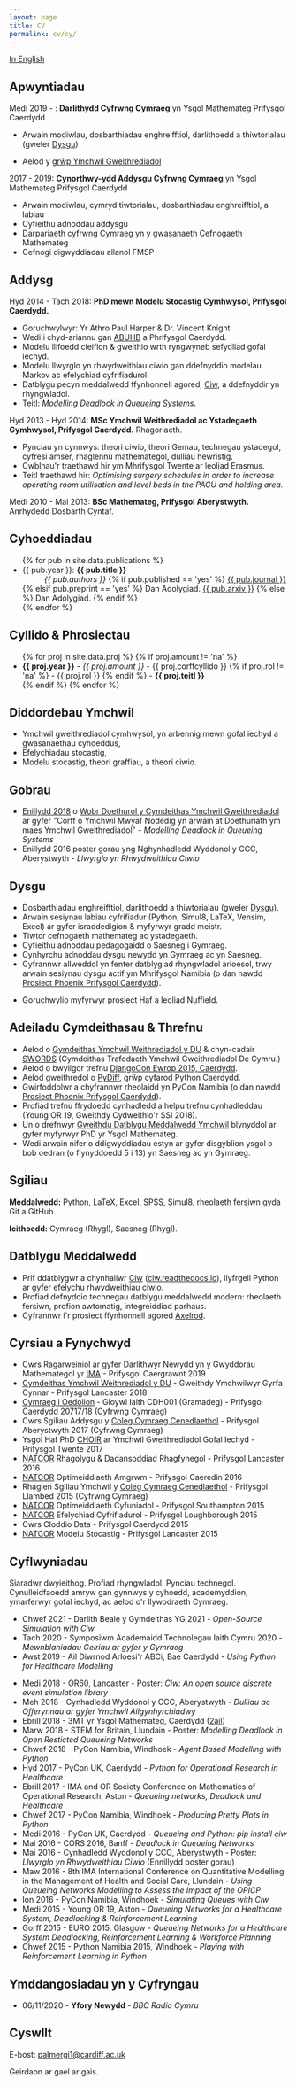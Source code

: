 ```yaml
---
layout: page
title: CV
permalink: cv/cy/
---
```


[In English](/cv/)

## Apwyntiadau

Medi 2019 - : **Darlithydd Cyfrwng Cymraeg** yn Ysgol Mathemateg Prifysgol Caerdydd

* Arwain modiwlau, dosbarthiadau enghreifftiol, darlithoedd a thiwtorialau (gweler [Dysgu](/teaching/))
+ Aelod y [grŵp Ymchwil Gweithrediadol](https://www.cardiff.ac.uk/research/explore/research-units/operational-research)

2017 - 2019: **Cynorthwy-ydd Addysgu Cyfrwng Cymraeg** yn Ysgol Mathemateg Prifysgol Caerdydd

+ Arwain modiwlau, cymryd tiwtorialau, dosbarthiadau enghreifftiol, a labiau
+ Cyfieithu adnoddau addysgu
+ Darpariaeth cyfrwng Cymraeg yn y gwasanaeth Cefnogaeth Mathemateg
+ Cefnogi digwyddiadau allanol FMSP


## Addysg

Hyd 2014 - Tach 2018: **PhD mewn Modelu Stocastig Cymhwysol, Prifysgol Caerdydd.**

* Goruchwylwyr: Yr Athro Paul Harper & Dr. Vincent Knight
* Wedi'i chyd-ariannu gan [ABUHB](http://www.wales.nhs.uk/sitesplus/866/home) a Phrifysgol Caerdydd.
* Modelu llifoedd cleifion & gweithio wrth ryngwyneb sefydliad gofal iechyd.
* Modelu llwyrglo yn rhwydweithiau ciwio gan ddefnyddio modelau Markov ac efelychiad cyfrifiadurol.
* Datblygu pecyn meddalwedd ffynhonnell agored, [Ciw](http://ciw.readthedocs.io/), a ddefnyddir yn rhyngwladol.
* Teitl: [*Modelling Deadlock in Queueing Systems*](http://orca.cf.ac.uk/117490/).


Hyd 2013 - Hyd 2014: **MSc Ymchwil Weithrediadol ac Ystadegaeth Gymhwysol, Prifysgol Caerdydd.** Rhagoriaeth.

* Pynciau yn cynnwys: theori ciwio, theori Gemau, technegau ystadegol, cyfresi amser, rhaglennu mathemategol, dulliau hewristig.
* Cwblhau'r traethawd hir ym Mhrifysgol Twente ar leoliad Erasmus.
* Teitl traethawd hir: *Optimising surgery schedules in order to increase operating room utilisation and level beds in the PACU and holding area.*

Medi 2010 - Mai 2013: **BSc Mathemateg, Prifysgol Aberystwyth.** Anrhydedd Dosbarth Cyntaf.



## Cyhoeddiadau
<ul>
{% for pub in site.data.publications %}
  <li>{{ pub.year }}: <b>{{ pub.title }}</b><br>&nbsp;&nbsp;&nbsp;&nbsp;&nbsp;&nbsp;&nbsp;&nbsp;&nbsp;&nbsp;<i>{{ pub.authors }}</i> 
  	{% if pub.published == 'yes' %}
  	  <a class="page-link" href="{{ pub.link }}">{{ pub.journal }}</a>
  	{% elsif pub.preprint == 'yes' %}
  	  Dan Adolygiad. <a class="page-link" href="{{ pub.link }}">{{ pub.arxiv }}</a>
  	{% else %}
  	  Dan Adolygiad.
  	{% endif %}
  </li>
{% endfor %}
</ul>


## Cyllido & Phrosiectau

<ul>
{% for proj in site.data.proj %}
  {% if proj.amount != 'na' %}
  <li>
  <b>{{ proj.year }}</b> - <i>{{ proj.amount }}</i> - {{ proj.corffcyllido }}
  {% if proj.rol != 'na' %}
  - {{ proj.rol }}
  {% endif %}
  - <b>{{ proj.teitl }}</b>
  </li>
  {% endif %}
{% endfor %}
</ul>



## Diddordebau Ymchwil

+ Ymchwil gweithrediadol cymhwysol, yn arbennig mewn gofal iechyd a gwasanaethau cyhoeddus,
+ Efelychiadau stocastig,
+ Modelu stocastig, theori graffiau, a theori ciwio.


## Gobrau

+ [Enillydd 2018](https://www.cardiff.ac.uk/cy/news/view/1764522-best-operational-research-phd-thesis-in-in-the-uk-for-school-of-maths-lecturer) o [Wobr Doethurol y Cymdeithas Ymchwil Gweithrediadol](https://www.theorsociety.com/what-we-do/awards-medals-and-scholarships/the-doctoral-award/) ar gyfer "Corff o Ymchwil Mwyaf Nodedig yn arwain at Doethuriath ym maes Ymchwil Gweithrediadol" - *Modelling Deadlock in Queueing Systems*
+ Enillydd 2016 poster gorau yng Nghynhadledd Wyddonol y CCC, Aberystwyth - *Llwyrglo yn Rhwydweithiau Ciwio*


## Dysgu

* Dosbarthiadau enghreifftiol, darlithoedd a thiwtorialau (gweler [Dysgu](/teaching/)).
* Arwain sesiynau labiau cyfrifiadur (Python, Simul8, LaTeX, Vensim, Excel) ar gyfer israddedigion & myfyrwyr gradd meistr.
* Tiwtor cefnogaeth mathemateg ac ystadegaeth.
* Cyfieithu adnoddau pedagogaidd o Saesneg i Gymraeg.
* Cynhyrchu adnoddau dysgu newydd yn Gymraeg ac yn Saesneg.
* Cyfrannwr allweddol yn fenter datblygiad rhyngwladol arloesol, trwy arwain sesiynau dysgu actif ym Mhrifysgol Namibia (o dan nawdd [Prosiect Phoenix Prifysgol Caerdydd](http://www.cardiff.ac.uk/about/our-profile/our-values/engagement/transforming-communities/the-phoenix-project)).
+ Goruchwylio myfyrwyr prosiect Haf a leoliad Nuffield.



## Adeiladu Cymdeithasau & Threfnu

* Aelod o [Gymdeithas Ymchwil Weithrediadol y DU](https://www.theorsociety.com) & chyn-cadair [SWORDS](http://www.theorsociety.com/Pages/Regional/swords.aspx) (Cymdeithas Trafodaeth Ymchwil Gweithrediadol De Cymru.)
* Aelod o bwyllgor trefnu [DjangoCon Ewrop 2015, Caerdydd](http://2015.djangocon.eu/).
* Aelod gweithredol o [PyDiff](http://www.pydiff.wales/), grŵp cyfarod Python Caerdydd.
* Gwirfoddolwr a chyfrannwr rheolaidd yn PyCon Namibia (o dan nawdd [Prosiect Phoenix Prifysgol Caerdydd](http://www.cardiff.ac.uk/about/our-profile/our-values/engagement/transforming-communities/the-phoenix-project)).
* Profiad trefnu ffrydoedd cynhadledd a helpu trefnu cynhadleddau (Young OR 19, Gweithdy Cydweithio'r SSI 2018).
* Un o drefnwyr [Gweithdu Datblygu Meddalwedd Ymchwil](https://vknight.org/rsd/) blynyddol ar gyfer myfyrwyr PhD yr Ysgol Mathemateg.
* Wedi arwain nifer o ddigwyddiadau estyn ar gyfer disgyblion ysgol o bob oedran (o flynyddoedd 5 i 13) yn Saesneg ac yn Gymraeg.


## Sgiliau

**Meddalwedd:**  Python, LaTeX, Excel, SPSS, Simul8, rheolaeth fersiwn gyda Git a GitHub.

**Ieithoedd:** Cymraeg (Rhygl), Saesneg (Rhygl).



## Datblygu Meddalwedd

* Prif ddatblygwr a chynhaliwr [Ciw](https://github.com/CiwPython/Ciw) ([ciw.readthedocs.io](http://ciw.readthedocs.io/)), llyfrgell Python ar gyfer efelychu rhwydweithiau ciwio.
* Profiad defnyddio technegau datblygu meddalwedd modern: rheolaeth fersiwn, profion awtomatig, integreiddiad parhaus.
* Cyfrannwr i'r prosiect ffynhonnell agored [Axelrod](https://github.com/Axelrod-Python/Axelrod).


## Cyrsiau a Fynychwyd

* Cwrs Ragarweiniol ar gyfer Darlithwyr Newydd yn y Gwyddorau Mathemategol yr [IMA](https://ima.org.uk/11361/induction-course-for-new-lecturers-in-the-mathematical-sciences-2019/) - Prifysgol Caergrawnt 2019
* [Cymdeithas Ymchwil Weithrediadol y DU](http://www.theorsociety.com/) - Gweithdy Ymchwilwyr Gyrfa Cynnar - Prifysgol Lancaster 2018
* [Cymraeg i Oedolion](https://welshforadults.cardiff.ac.uk/cy) - Gloywi Iaith CDH001 (Gramadeg) - Prifysgol Caerdydd 20717/18 (Cyfrwng Cymraeg)
* Cwrs Sgiliau Addysgu y [Coleg Cymraeg Cenedlaethol](http://www.colegcymraeg.ac.uk/cy/) - Prifysgol Aberystwyth 2017 (Cyfrwng Cymraeg)
* Ysgol Haf PhD [CHOIR](https://www.utwente.nl/en/choir/) ar Ymchwil Gweithrediadol Gofal Iechyd - Prifysgol Twente 2017
* [NATCOR](http://www.natcor.ac.uk) Rhagolygu & Dadansoddiad Rhagfynegol - Prifysgol Lancaster 2016
* [NATCOR](http://www.natcor.ac.uk) Optimeiddiaeth Amgrwm - Prifysgol Caeredin 2016
* Rhaglen Sgiliau Ymchwil y [Coleg Cymraeg Cenedlaethol](http://www.colegcymraeg.ac.uk/cy/) - Prifysgol Llambed 2015 (Cyfrwng Cymraeg)
* [NATCOR](http://www.natcor.ac.uk) Optimeiddiaeth Cyfuniadol - Prifysgol Southampton 2015
* [NATCOR](http://www.natcor.ac.uk) Efelychiad Cyfrifiadurol - Prifysgol Loughborough 2015
* Cwrs Cloddio Data - Prifysgol Caerdydd 2015
* [NATCOR](http://www.natcor.ac.uk) Modelu Stocastig - Prifysgol Lancaster 2015



## Cyflwyniadau

Siaradwr dwyieithog. Profiad rhyngwladol. Pynciau technegol.
Cynulleidfaoedd amryw gan gynnwys y cyhoedd, academyddion, ymarferwyr gofal iechyd, ac aelod o'r llywodraeth Cymraeg.

+ Chwef 2021 - Darlith Beale y Gymdeithas YG 2021 - *Open-Source Simulation with Ciw*
+ Tach 2020 - Symposiwm Academaidd Technolegau Iaith Cymru 2020 - *Mewnblaniadau Geiriau ar gyfer y Gymraeg*
+ Awst 2019 - Ail Diwrnod Arloesi'r ABCi, Bae Caerdydd - *Using Python for Healthcare Modelling*
* Medi 2018 - OR60, Lancaster - Poster: *Ciw: An open source discrete event simulation library*
* Meh 2018 - Cynhadledd Wyddonol y CCC, Aberystwyth - *Dulliau ac Offerynnau ar gyfer Ymchwil Ailgynhyrchiadwy*
* Ebrill 2018 - 3MT yr Ysgol Mathemateg, Caerdydd ([2ail](https://siamukie.wordpress.com/2018/05/01/cardiff-siam-ima-three-minute-thesis-competition/))
* Marw 2018 - STEM for Britain, Llundain - Poster: *Modelling Deadlock in Open Resticted Queueing Networks*
* Chwef 2018 - PyCon Namibia, Windhoek - *Agent Based Modelling with Python*
* Hyd 2017 - PyCon UK, Caerdydd - *Python for Operational Research in Healthcare*
* Ebrill 2017 - IMA and OR Society Conference on Mathematics of Operational Research, Aston - *Queueing networks, Deadlock and Healthcare*
* Chwef 2017 - PyCon Namibia, Windhoek - *Producing Pretty Plots in Python*
* Medi 2016 - PyCon UK, Caerdydd - *Queueing and Python: pip install ciw*
* Mai 2016 - CORS 2016, Banff - *Deadlock in Queueing Networks*
* Mai 2016 - Cynhadledd Wyddonol y CCC, Aberystwyth - Poster: *Llwyrglo yn Rhwydweithiau Ciwio* (Ennillydd poster gorau)
* Maw 2016 - 8th IMA International Conference on Quantitative Modelling in the Management of Health and Social Care, Llundain - *Using Queueing Networks Modelling to Assess the Impact of the OPICP*
* Ion 2016 - PyCon Namibia, Windhoek - *Simulating Queues with Ciw*
* Medi 2015 - Young OR 19, Aston - *Queueing Networks for a Healthcare System, Deadlocking & Reinforcement Learning*
* Gorff 2015 - EURO 2015, Glasgow - *Queueing Networks for a Healthcare System Deadlocking, Reinforcement Learning & Workforce Planning*
* Chwef 2015 - Python Namibia 2015, Windhoek - *Playing with Reinforcement Learning in Python*


## Ymddangosiadau yn y Cyfryngau

* 06/11/2020 - **Yfory Newydd** - *BBC Radio Cymru*


## Cyswllt

E-bost: palmergi1@cardiff.ac.uk

Geirdaon ar gael ar gais.